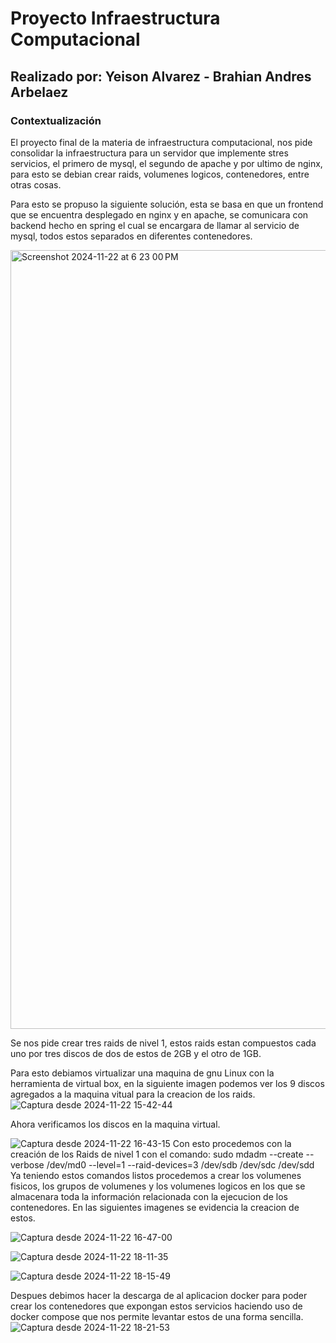 # Proyecto Infraestructura Computacional
## Realizado por: Yeison Alvarez - Brahian Andres Arbelaez
### Contextualización
El proyecto final de la materia de infraestructura computacional, nos pide consolidar la infraestructura para un servidor que implemente stres servicios, el primero de mysql, el segundo de apache y por ultimo de nginx, para esto se debian crear raids, volumenes logicos, contenedores, entre otras cosas.

Para esto se propuso la siguiente solución, esta se basa en que un frontend que se encuentra desplegado en nginx y en apache, se comunicara con backend hecho en spring el cual se encargara de llamar al servicio de mysql, todos estos separados en diferentes contenedores.

<img width="1246" alt="Screenshot 2024-11-22 at 6 23 00 PM" src="https://github.com/user-attachments/assets/ee21ed10-f077-4ac8-8744-84baf8314d3a">



Se nos pide crear tres raids de nivel 1, estos raids estan compuestos cada uno por tres discos de dos de estos de 2GB y el otro de 1GB.

Para esto debiamos virtualizar una maquina de gnu Linux con la herramienta de virtual box, en la siguiente imagen podemos ver los 9 discos agregados a la maquina vitual para la creacion de los raids.
![Captura desde 2024-11-22 15-42-44](https://github.com/user-attachments/assets/8a6ac775-4a15-4caa-a5a5-5fb6dacf3363)

Ahora verificamos los discos en la maquina virtual.

![Captura desde 2024-11-22 16-43-15](https://github.com/user-attachments/assets/afb1c23c-817f-41c1-b1f1-87a01483e21c)
Con esto procedemos con la creación de los Raids de nivel 1 con el comando:
sudo mdadm --create --verbose /dev/md0 --level=1 --raid-devices=3 /dev/sdb /dev/sdc /dev/sdd
Ya teniendo estos comandos listos procedemos a crear los volumenes fisicos, los grupos de volumenes y los volumenes logicos en los que se almacenara toda la información relacionada con la ejecucion de los contenedores. En las siguientes imagenes se evidencia la creacion de estos.

![Captura desde 2024-11-22 16-47-00](https://github.com/user-attachments/assets/51b4045b-79aa-4c1e-b007-694f485d5754)

![Captura desde 2024-11-22 18-11-35](https://github.com/user-attachments/assets/d3d1209e-d028-4ca0-a3df-85abab951849)

![Captura desde 2024-11-22 18-15-49](https://github.com/user-attachments/assets/a0ed82ac-72f5-40fa-87ff-f7dc09777ba1)

Despues debimos hacer la descarga de al aplicacion docker para poder crear los contenedores que expongan estos servicios haciendo uso de docker compose que nos permite levantar estos de una forma sencilla.
![Captura desde 2024-11-22 18-21-53](https://github.com/user-attachments/assets/2bb5c53b-5751-4994-9e9c-08720de1c21f)

